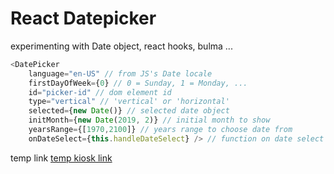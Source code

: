 # React Datepicker

experimenting with Date object, react hooks, bulma ...

```javascript
<DatePicker
    language="en-US" // from JS's Date locale
    firstDayOfWeek={0} // 0 = Sunday, 1 = Monday, ...
    id="picker-id" // dom element id
    type="vertical" // 'vertical' or 'horizontal'
    selected={new Date()} // selected date object
    initMonth={new Date(2019, 2)} // initial month to show
    yearsRange={[1970,2100]} // years range to choose date from
    onDateSelect={this.handleDateSelect} /> // function on date select
```
temp link <a href="https://dmirkovic.kioskassist.net/" target="_blank">temp kiosk link</a>
